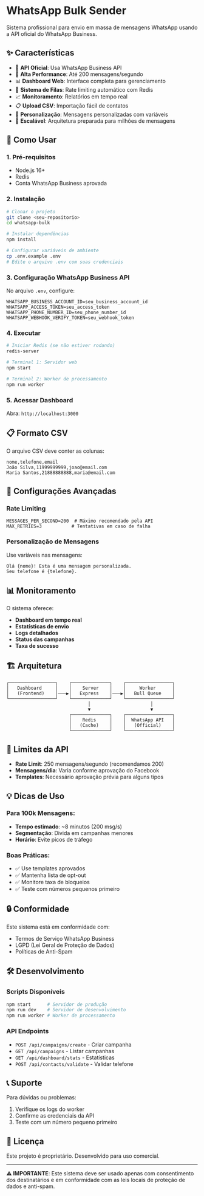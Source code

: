 # WhatsApp Bulk Sender

Sistema profissional para envio em massa de mensagens WhatsApp usando a API oficial do WhatsApp Business.

## ✨ Características

- 📱 **API Oficial**: Usa WhatsApp Business API
- 🚀 **Alta Performance**: Até 200 mensagens/segundo
- 📊 **Dashboard Web**: Interface completa para gerenciamento
- 🔄 **Sistema de Filas**: Rate limiting automático com Redis
- 📈 **Monitoramento**: Relatórios em tempo real
- 📋 **Upload CSV**: Importação fácil de contatos
- 🎯 **Personalização**: Mensagens personalizadas com variáveis
- 🔧 **Escalável**: Arquitetura preparada para milhões de mensagens

## 🚀 Como Usar

### 1. Pré-requisitos

- Node.js 16+
- Redis
- Conta WhatsApp Business aprovada

### 2. Instalação

```bash
# Clonar o projeto
git clone <seu-repositorio>
cd whatsapp-bulk

# Instalar dependências
npm install

# Configurar variáveis de ambiente
cp .env.example .env
# Edite o arquivo .env com suas credenciais
```

### 3. Configuração WhatsApp Business API

No arquivo `.env`, configure:

```env
WHATSAPP_BUSINESS_ACCOUNT_ID=seu_business_account_id
WHATSAPP_ACCESS_TOKEN=seu_access_token
WHATSAPP_PHONE_NUMBER_ID=seu_phone_number_id
WHATSAPP_WEBHOOK_VERIFY_TOKEN=seu_webhook_token
```

### 4. Executar

```bash
# Iniciar Redis (se não estiver rodando)
redis-server

# Terminal 1: Servidor web
npm start

# Terminal 2: Worker de processamento
npm run worker
```

### 5. Acessar Dashboard

Abra: `http://localhost:3000`

## 📋 Formato CSV

O arquivo CSV deve conter as colunas:

```csv
nome,telefone,email
João Silva,11999999999,joao@email.com
Maria Santos,21888888888,maria@email.com
```

## 🔧 Configurações Avançadas

### Rate Limiting

```env
MESSAGES_PER_SECOND=200  # Máximo recomendado pela API
MAX_RETRIES=3           # Tentativas em caso de falha
```

### Personalização de Mensagens

Use variáveis nas mensagens:

```
Olá {nome}! Esta é uma mensagem personalizada.
Seu telefone é {telefone}.
```

## 📊 Monitoramento

O sistema oferece:

- **Dashboard em tempo real**
- **Estatísticas de envio**
- **Logs detalhados**
- **Status das campanhas**
- **Taxa de sucesso**

## 🏗️ Arquitetura

```
┌─────────────────┐    ┌──────────────┐    ┌─────────────────┐
│   Dashboard     │    │    Server    │    │     Worker      │
│   (Frontend)    │───▶│   Express    │───▶│   Bull Queue    │
└─────────────────┘    └──────────────┘    └─────────────────┘
                              │                      │
                              ▼                      ▼
                       ┌──────────────┐    ┌─────────────────┐
                       │    Redis     │    │  WhatsApp API   │
                       │   (Cache)    │    │   (Official)    │
                       └──────────────┘    └─────────────────┘
```

## 🚦 Limites da API

- **Rate Limit**: 250 mensagens/segundo (recomendamos 200)
- **Mensagens/dia**: Varia conforme aprovação do Facebook
- **Templates**: Necessário aprovação prévia para alguns tipos

## 💡 Dicas de Uso

### Para 100k Mensagens:
- **Tempo estimado**: ~8 minutos (200 msg/s)
- **Segmentação**: Divida em campanhas menores
- **Horário**: Evite picos de tráfego

### Boas Práticas:
- ✅ Use templates aprovados
- ✅ Mantenha lista de opt-out
- ✅ Monitore taxa de bloqueios
- ✅ Teste com números pequenos primeiro

## 🔒 Conformidade

Este sistema está em conformidade com:
- Termos de Serviço WhatsApp Business
- LGPD (Lei Geral de Proteção de Dados)
- Políticas de Anti-Spam

## 🛠️ Desenvolvimento

### Scripts Disponíveis

```bash
npm start      # Servidor de produção
npm run dev    # Servidor de desenvolvimento
npm run worker # Worker de processamento
```

### API Endpoints

- `POST /api/campaigns/create` - Criar campanha
- `GET /api/campaigns` - Listar campanhas
- `GET /api/dashboard/stats` - Estatísticas
- `POST /api/contacts/validate` - Validar telefone

## 📞 Suporte

Para dúvidas ou problemas:
1. Verifique os logs do worker
2. Confirme as credenciais da API
3. Teste com um número pequeno primeiro

## 📄 Licença

Este projeto é proprietário. Desenvolvido para uso comercial.

---

**⚠️ IMPORTANTE**: Este sistema deve ser usado apenas com consentimento dos destinatários e em conformidade com as leis locais de proteção de dados e anti-spam.